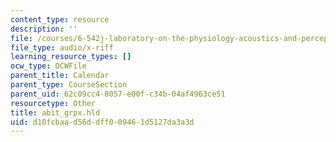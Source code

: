 ```yaml
---
content_type: resource
description: ''
file: /courses/6-542j-laboratory-on-the-physiology-acoustics-and-perception-of-speech-fall-2005/d10fcbaad56ddff009461d5127da3a3d_abit_grpx.hld
file_type: audio/x-riff
learning_resource_types: []
ocw_type: OCWFile
parent_title: Calendar
parent_type: CourseSection
parent_uid: 62c09cc4-8057-e00f-c34b-04af4963ce51
resourcetype: Other
title: abit_grpx.hld
uid: d10fcbaa-d56d-dff0-0946-1d5127da3a3d
---
```

